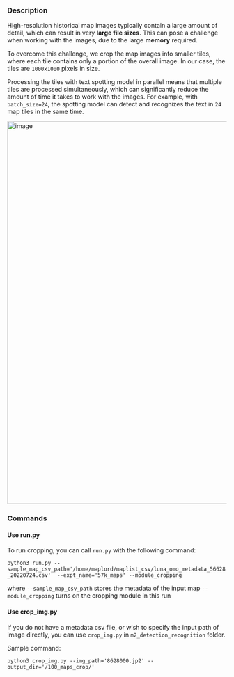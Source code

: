 ### Description 

High-resolution historical map images typically contain a large amount of detail, which can result in very **large file sizes**. This can pose a challenge when working with the images, due to the large **memory** required.

To overcome this challenge, we crop the map images into smaller tiles, where each tile contains only a portion of the overall image. In our case, the tiles are `1000x1000` pixels in size.

Processing the tiles with text spotting model in parallel means that multiple tiles are processed simultaneously, which can significantly reduce the amount of time it takes to work with the images. For example, with `batch_size=24`, the spotting model can detect and recognizes the text in `24` map tiles in the same time. 

<img width="880" alt="image" src="https://user-images.githubusercontent.com/5383572/230233508-6d552698-b50d-4218-8f45-c437687a552d.png">

### Commands 

#### Use run.py 

To run cropping, you can call `run.py` with the following command: 

```python3 run.py --sample_map_csv_path='/home/maplord/maplist_csv/luna_omo_metadata_56628_20220724.csv'  --expt_name='57k_maps' --module_cropping```

where
`--sample_map_csv_path` stores the metadata of the input map
`--module_cropping` turns on the cropping module in this run

#### Use crop_img.py
If you do not have a metadata csv file, or wish to specify the input path of image directly, you can use `crop_img.py` in `m2_detection_recognition` folder. 

Sample command: 

```python3 crop_img.py --img_path='8628000.jp2' --output_dir='/100_maps_crop/'```

